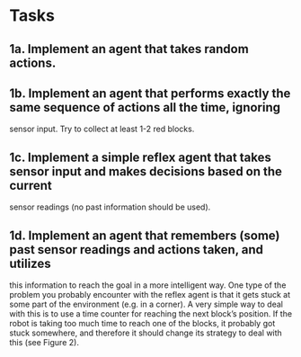 # Tasks
## 1a. Implement an agent that takes random actions.

## 1b. Implement an agent that performs exactly the same sequence of actions all the time, ignoring
sensor input. Try to collect at least 1-2 red blocks.

## 1c. Implement a simple reflex agent that takes sensor input and makes decisions based on the current
sensor readings (no past information should be used).

## 1d. Implement an agent that remembers (some) past sensor readings and actions taken, and utilizes
this information to reach the goal in a more intelligent way. One type of the problem you
probably encounter with the reflex agent is that it gets stuck at some part of the environment
(e.g. in a corner). A very simple way to deal with this is to use a time counter for reaching the
next block’s position. If the robot is taking too much time to reach one of the blocks, it probably
got stuck somewhere, and therefore it should change its strategy to deal with this (see Figure 2).